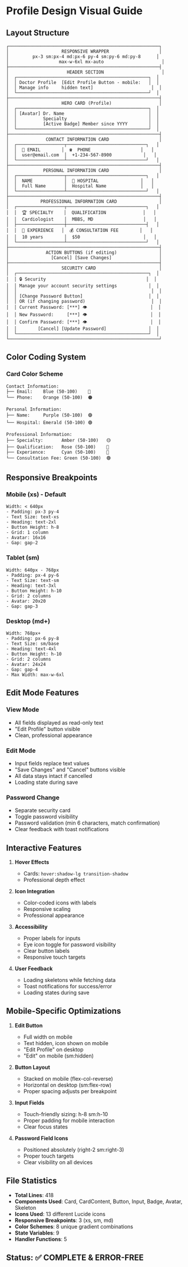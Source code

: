 # Profile Design Visual Guide

## Layout Structure

```
┌─────────────────────────────────────────────────────────┐
│                    RESPONSIVE WRAPPER                   │
│         px-3 sm:px-4 md:px-6 py-4 sm:py-6 md:py-8      │
│                   max-w-6xl mx-auto                      │
├─────────────────────────────────────────────────────────┤
│                      HEADER SECTION                      │
│  ┌──────────────────────────────────────────────────┐  │
│  │ Doctor Profile  [Edit Profile Button - mobile:   │  │
│  │ Manage info     hidden text]                      │  │
│  └──────────────────────────────────────────────────┘  │
├─────────────────────────────────────────────────────────┤
│                    HERO CARD (Profile)                  │
│  ┌──────────────────────────────────────────────────┐  │
│  │ [Avatar] Dr. Name                                │  │
│  │          Specialty                               │  │
│  │          [Active Badge] Member since YYYY        │  │
│  └──────────────────────────────────────────────────┘  │
├─────────────────────────────────────────────────────────┤
│              CONTACT INFORMATION CARD                   │
│  ┌──────────────────┬──────────────────────────────┐   │
│  │  📧 EMAIL        │  ☎️  PHONE                   │   │
│  │  user@email.com  │  +1-234-567-8900            │   │
│  └──────────────────┴──────────────────────────────┘   │
├─────────────────────────────────────────────────────────┤
│             PERSONAL INFORMATION CARD                   │
│  ┌──────────────────┬──────────────────────────────┐   │
│  │  NAME            │  🏥 HOSPITAL                │   │
│  │  Full Name       │  Hospital Name             │   │
│  └──────────────────┴──────────────────────────────┘   │
├─────────────────────────────────────────────────────────┤
│            PROFESSIONAL INFORMATION CARD                │
│  ┌──────────────────┬──────────────────────────────┐   │
│  │  🏆 SPECIALTY    │  QUALIFICATION              │   │
│  │  Cardiologist    │  MBBS, MD                   │   │
│  ├──────────────────┼──────────────────────────────┤   │
│  │  💼 EXPERIENCE   │  💰 CONSULTATION FEE        │   │
│  │  10 years        │  $50                        │   │
│  └──────────────────┴──────────────────────────────┘   │
├─────────────────────────────────────────────────────────┤
│              ACTION BUTTONS (if editing)                │
│                [Cancel] [Save Changes]                  │
├─────────────────────────────────────────────────────────┤
│                    SECURITY CARD                        │
│  ┌──────────────────────────────────────────────────┐  │
│  │ 🔒 Security                                      │  │
│  │ Manage your account security settings            │  │
│  │                                                   │  │
│  │ [Change Password Button]                         │  │
│  │ OR (if changing password)                         │  │
│  │ Current Password: [***] 👁️                        │  │
│  │ New Password:     [***] 👁️                        │  │
│  │ Confirm Password: [***] 👁️                        │  │
│  │        [Cancel] [Update Password]                │  │
│  └──────────────────────────────────────────────────┘  │
└─────────────────────────────────────────────────────────┘
```

## Color Coding System

### Card Color Scheme

```
Contact Information:
├── Email:    Blue (50-100)    🔵
└── Phone:    Orange (50-100)  🟠

Personal Information:
├── Name:     Purple (50-100)  🟣
└── Hospital: Emerald (50-100) 🟢

Professional Information:
├── Specialty:       Amber (50-100)   🟡
├── Qualification:   Rose (50-100)    🔴
├── Experience:      Cyan (50-100)    🔵
└── Consultation Fee: Green (50-100)  🟢
```

## Responsive Breakpoints

### Mobile (xs) - Default

```
Width: < 640px
- Padding: px-3 py-4
- Text Size: text-xs
- Heading: text-2xl
- Button Height: h-8
- Grid: 1 column
- Avatar: 16x16
- Gap: gap-2
```

### Tablet (sm)

```
Width: 640px - 768px
- Padding: px-4 py-6
- Text Size: text-sm
- Heading: text-3xl
- Button Height: h-10
- Grid: 2 columns
- Avatar: 20x20
- Gap: gap-3
```

### Desktop (md+)

```
Width: 768px+
- Padding: px-6 py-8
- Text Size: sm/base
- Heading: text-4xl
- Button Height: h-10
- Grid: 2 columns
- Avatar: 24x24
- Gap: gap-4
- Max Width: max-w-6xl
```

## Edit Mode Features

### View Mode

- All fields displayed as read-only text
- "Edit Profile" button visible
- Clean, professional appearance

### Edit Mode

- Input fields replace text values
- "Save Changes" and "Cancel" buttons visible
- All data stays intact if cancelled
- Loading state during save

### Password Change

- Separate security card
- Toggle password visibility
- Password validation (min 6 characters, match confirmation)
- Clear feedback with toast notifications

## Interactive Features

1. **Hover Effects**

   - Cards: `hover:shadow-lg transition-shadow`
   - Professional depth effect

2. **Icon Integration**

   - Color-coded icons with labels
   - Responsive scaling
   - Professional appearance

3. **Accessibility**

   - Proper labels for inputs
   - Eye icon toggle for password visibility
   - Clear button labels
   - Responsive touch targets

4. **User Feedback**
   - Loading skeletons while fetching data
   - Toast notifications for success/error
   - Loading states during save

## Mobile-Specific Optimizations

1. **Edit Button**

   - Full width on mobile
   - Text hidden, icon shown on mobile
   - "Edit Profile" on desktop
   - "Edit" on mobile (sm:hidden)

2. **Button Layout**

   - Stacked on mobile (flex-col-reverse)
   - Horizontal on desktop (sm:flex-row)
   - Proper spacing adjusts per breakpoint

3. **Input Fields**

   - Touch-friendly sizing: h-8 sm:h-10
   - Proper padding for mobile interaction
   - Clear focus states

4. **Password Field Icons**
   - Positioned absolutely (right-2 sm:right-3)
   - Proper touch targets
   - Clear visibility on all devices

## File Statistics

- **Total Lines**: 418
- **Components Used**: Card, CardContent, Button, Input, Badge, Avatar, Skeleton
- **Icons Used**: 13 different Lucide icons
- **Responsive Breakpoints**: 3 (xs, sm, md)
- **Color Schemes**: 8 unique gradient combinations
- **State Variables**: 9
- **Handler Functions**: 5

## Status: ✅ COMPLETE & ERROR-FREE
